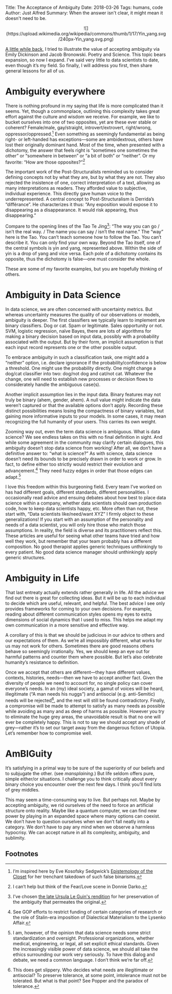 Title: The Acceptance of Ambiguity
Date: 2018-03-26
Tags: humans, code
Author: Just Alfred
Summary: When the answer isn't clear, it might mean it doesn't need to be.

<div style="text-align:center" markdown="1">
![](https://upload.wikimedia.org/wikipedia/commons/thumb/1/17/Yin_yang.svg/240px-Yin_yang.svg.png)
</div>

[A little while back](https://blog.justalfred.com/literary-theory.html), I tried to illustrate the value of accepting ambiguity via Emily Dickinson and Jacob Bronowski.
Poetry and Science.
This topic bears expansion, so now I expand.
I’ve said very little to data scientists to date, even though it’s my field.
So finally, I will address you first, then share general lessons for all of us.

# Ambiguity everywhere

There is nothing profound in my saying that life is more complicated than it seems.
Yet, though a commonplace, outlining this complexity takes great effort against the culture and wisdom we receive.
For example, we like to bucket ourselves into one of two opposites, yet are these ever stable or coherent?
Female/male, gay/straight, introvert/extrovert, right/wrong, oppressor/oppressed.[^1]
Even something as seemingly fundamental as being right- or left-handed has exceptions—some are ambidextrous, others have lost their originally dominant hand.
Most of the time, when presented with a dichotomy, the answer that feels right is
“sometimes one sometimes the other” or “somewhere in between” or “a bit of both” or “neither”.
Or my favorite: “How are those opposites?”[^2]

The important work of the Post-Structuralists reminded us to consider defining concepts not by what they are, but by what they are not.
They also rejected the insistence of one, correct interpretation of a text, allowing as many interpretations as readers.
They afforded value to subjective, individual experience.
This directly gave human voice to the underrepresented.
A central concept to Post-Structuralism is Derrida’s “différance”.
He characterizes it thus: “Any exposition would expose it to disappearing as a disappearance.
It would risk appearing, thus disappearing.”

Compare to the opening lines of the Tao Te Jing[^3]: “The way you can go / isn’t the real way.
/ The name you can say / isn’t the real name.” The “way” here is the Tao.
You can’t teach someone how to follow the Tao.
You can’t describe it.
You can only find your own way.
Beyond the Tao itself, one of the central symbols is yin and yang, represented above.
Within the side of yin is a drop of yang and vice versa.
Each pole of a dichotomy contains its opposite, thus the dichotomy is false—one must consider the whole.

These are some of my favorite examples, but you are hopefully thinking of others.

# Ambiguity in Data Science

In data science, we are often concerned with uncertainty metrics.
But whereas uncertainty measures the quality of our observations or models, ambiguity is deeper.
The first classifiers we typically learn to implement are binary classifiers.
Dog or cat.
Spam or legitimate.
Sales opportunity or not.
SVM, logistic regression, naïve Bayes, there are lots of algorithms for making a binary decision based on input data, possibly with a probability associated with the output.
But by their form, an implicit assumption is that each input record represents one or the other possible output.

To embrace ambiguity in such a classification task, one might add a “neither” option, i.e.
declare ignorance if the probability/confidence is below a threshold.
One might use the probability directly.
One might change a dog/cat classifier into two: dog/not dog and cat/not cat.
Whatever the change, one will need to establish new processes or decision flows to considerately handle the ambiguous case(s).

Another implicit assumption lies in the input data.
Binary features may not truly be binary (ahem, gender, ahem).
A null value might indicate the data weren’t captured or that the available options don’t apply.
Recording these distinct possibilities means losing the compactness of binary variables, but gaining more informative inputs to your models.
In some cases, it may mean recognizing the full humanity of your users.
This carries its own weight.

Zooming way out, even the term data science is ambiguous.
What is data science? We see endless takes on this with no final definition in sight.
And while some agreement in the community may clarify certain dialogues, this ambiguity doesn’t stop data science from working! After all, we don’t have a definitive answer to: “what is science?” As with science, data science doesn’t need its bounds to be precisely drawn in order to work or grow.
In fact, to define either too strictly would restrict their evolution and advancement.[^4] They need fuzzy edges in order that those edges can adapt.[^5]

I love this freedom within this burgeoning field.
Every team I’ve worked on has had different goals, different standards, different personalities.
I occasionally read advice and ensuing debates about how best to place data science within a company, whether data scientists should own production code, how to keep data scientists happy, etc.
More often than not, these start with, “Data scientists like/need/want XYZ” I firmly object to these generalizations! If you start with an assumption of the personality and needs of a data scientist, you will only hire those who match those assumptions.
In reality, the field is diverse and its practitioners reflect this.
These articles are useful for seeing what other teams have tried and how well they work, but remember that your team probably has a different composition.
No good therapist applies generic techniques unthinkingly to every patient.
No good data science manager should unthinkingly apply generic structures.

# Ambiguity in Life

That last entreaty actually extends rather generally in life.
All the advice we find out there is great for collecting ideas.
But it will be up to each individual to decide which are useful, relevant, and helpful.
The best advice I see only provides frameworks for coming to your own decisions.
For example, reading about different communication styles opens my eyes to extra dimensions of social dynamics that I used to miss.
This helps me adapt my own communication in a more sensitive and effective way.

A corollary of this is that we should be judicious in our advice to others and our expectations of them.
As we’re all impossibly different, what works for us may not work for others.
Sometimes there are good reasons others behave so seemingly irrationally.
Yes, we should keep an eye out for harmful patterns and counter them where possible.
But let’s also celebrate humanity’s resistance to definition.

Once we accept that others are different—they have different values, contexts, histories, needs—then we have to accept another fact.
Given the diversity of people we need to account for, no single policy can cover everyone’s needs.
In an (my) ideal society, a gamut of voices will be heard, illegitimate (“A man needs his nuggs”) and antisocial (e.g.
anti-Semitic) needs will be rejected[^6], and the rest will still be found contradictory.
Finally, a compromise will be made to attempt to satisfy as many needs as possible while avoiding as many and as deep of harms as possible.
However you try to eliminate the huge grey areas, the unavoidable result is that no one will ever be completely happy.
This is not to say we should accept any shade of grey—rather it’s to set our target away from the dangerous fiction of Utopia.
Let’s remember how to compromise well.

# AmBIGuity

It’s satisfying in a primal way to be sure of the superiority of our beliefs and to subjugate the other.
(see *mansplaining*.) But life seldom offers pure, simple either/or situations.
I challenge you to think critically about every binary choice you encounter over the next few days.
I think you’ll find lots of grey middles.

This may seem a time-consuming way to live.
But perhaps not.
Maybe by accepting ambiguity, we rid ourselves of the need to force an artificial structure onto reality.
Maybe like a quantum computer, we can find new power by playing in an expanded space where many options can coexist.
We don’t have to question ourselves when we don’t fall neatly into a category.
We don’t have to pay any mind when we observe a harmless hypocrisy.
We can accept nature in all its complexity, ambiguity, and sublimity.


## Footnotes

[^1]: I’m inspired here by Eve Kosofsky Sedgwick’s
[Epistemology of the Closet](http://evekosofskysedgwick.net/writing/epistemology-of_the_closet.html)
for her trenchant takedown of such false binarisms.

[^2]: I can’t help but think of the Fear/Love scene in Donnie Darko.

[^3]: I’ve chosen
[the late Ursula Le Guin's rendition](https://www.brainpickings.org/2016/10/21/lao-tzu-tao-te-ching-ursula-k-le-guin/)
for her preservation of the ambiguity that permeates the original.

[^4]: See GOP efforts to restrict funding of certain categories of research or
the role of Stalin-era imposition of Dialectical Materialism to the Lysenko Affair.

[^5]: I am, however, of the opinion that data science needs some strict standardization and oversight.
Professional organizations, whether medical, engineering, or legal, all set explicit ethical standards.
Given the increasingly visible power of data science,
we should all take the ethics surrounding our work very seriously.
To have this dialog and debate, we need a common language.
I don’t think we’re far off.

[^6]: This does get slippery.
Who decides what needs are illegitimate or antisocial?
To preserve tolerance, at some point, intolerance must not be tolerated.
But what is that point? See Popper and the paradox of tolerance.

